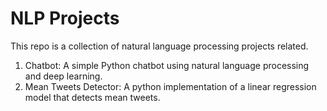 # NLP Projects
This repo is a collection of natural language processing projects related.

1. Chatbot: A simple Python chatbot using natural language processing and deep learning.
2. Mean Tweets Detector: A python implementation of a linear regression model that detects mean tweets. 
